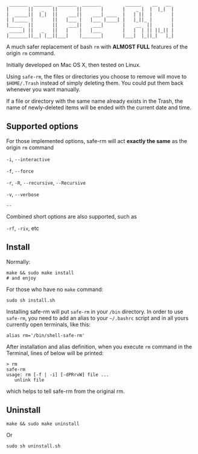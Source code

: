 
     _______  _______  _______  _______         ______    __   __  
    |       ||   _   ||       ||       |       |    _ |  |  |_|  |  
    |  _____||  |_|  ||    ___||    ___| ____  |   | ||  |       |  
    | |_____ |       ||   |___ |   |___ |____| |   |_||_ |       |  
    |_____  ||       ||    ___||    ___|       |    __  ||       |  
     _____| ||   _   ||   |    |   |___        |   |  | || ||_|| |  
    |_______||__| |__||___|    |_______|       |___|  |_||_|   |_|  

A much safer replacement of bash `rm` with **ALMOST FULL** features of the origin `rm` command.

Initially developed on Mac OS X, then tested on Linux.

Using `safe-rm`, the files or directories you choose to remove will move to `$HOME/.Trash` instead of simply deleting them. You could put them back whenever you want manually.

If a file or directory with the same name already exists in the Trash, the name of newly-deleted items will be ended with the current date and time.

## Supported options

For those implemented options, safe-rm will act **exactly the same** as the origin `rm` command

`-i`, `--interactive`

`-f`, `--force`

`-r`, `-R`, `--recursive`, `--Recursive`

`-v`, `--verbose`

`--`

Combined short options are also supported, such as

`-rf`, `-riv`, etc

## Install

Normally:

	make && sudo make install
	# and enjoy

For those who have no `make` command:

	sudo sh install.sh

Installing safe-rm will put `safe-rm` in your `/bin` directory. In order to use
`safe-rm`, you need to add an alias to your `~/.bashrc` script and in all yours
currently open terminals, like this:

    alias rm='/bin/shell-safe-rm'

After installation and alias definition, when you execute `rm` command in the Terminal, lines of below will be printed:

	> rm
	safe-rm
	usage: rm [-f | -i] [-dPRrvW] file ...
       unlink file

which helps to tell safe-rm from the original rm.

## Uninstall

	make && sudo make uninstall

Or

	sudo sh uninstall.sh
